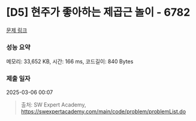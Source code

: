# [D5] 현주가 좋아하는 제곱근 놀이 - 6782 

[문제 링크](https://swexpertacademy.com/main/code/problem/problemDetail.do?contestProbId=AWgqsAlKr9sDFAW0) 

### 성능 요약

메모리: 33,652 KB, 시간: 166 ms, 코드길이: 840 Bytes

### 제출 일자

2025-03-06 00:07



> 출처: SW Expert Academy, https://swexpertacademy.com/main/code/problem/problemList.do